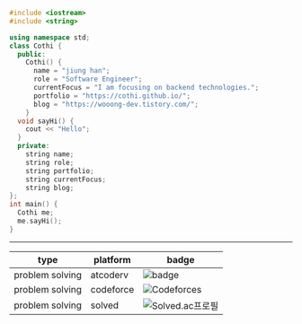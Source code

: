 ```c++
#include <iostream>
#include <string>

using namespace std;
class Cothi {
  public:
    Cothi() {
      name = "jiung han";
      role = "Software Engineer";
      currentFocus = "I am focusing on backend technologies.";
      portfolio = "https://cothi.github.io/";
      blog = "https://wooong-dev.tistory.com/";
    }
  void sayHi() {
    cout << "Hello";
  }
  private:
    string name;
    string role;
    string portfolio;
    string currentFocus;
    string blog;
};
int main() {
  Cothi me;
  me.sayHi();
}
```
---
|type| platform      | badge                                                                             |
|---------| --------- | --------------------------------------------------------------------------------- |
|problem solving| atcoderv   | ![badge](https://crackersamdjam.ca/badges/Atcoder/cothi)                          |
|problem solving| codeforce | ![Codeforces](https://badges.joonhyung.xyz/codeforces/cothi.svg)                  |
|problem solving| solved    | ![Solved.ac프로필](http://mazassumnida.wtf/api/mini/generate_badge?boj=codethinking)|
